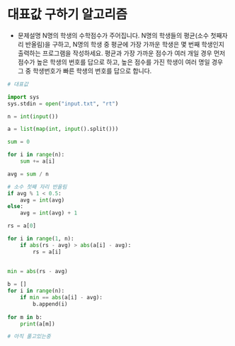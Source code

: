 # 대표값 구하기 알고리즘

- 문제설명
N명의 학생의 수학점수가 주어집니다. N명의 학생들의 평균(소수 첫째자리 반올림)을 구하고, N명의 학생 중 평균에 가장 가까운 학생은 몇 번째 학생인지 출력하는 프로그램을 작성하세요.
평균과 가장 가까운 점수가 여러 개일 경우 먼저 점수가 높은 학생의 번호를 답으로 하고, 높은 점수를 가진 학생이 여러 명일 경우 그 중 학생번호가 빠른 학생의 번호를 답으로 합니다.

```python
# 대표값

import sys
sys.stdin = open("input.txt", "rt")

n = int(input())

a = list(map(int, input().split()))

sum = 0

for i in range(n):
    sum += a[i]

avg = sum / n

# 소수 첫째 자리 반올림
if avg % 1 < 0.5:
    avg = int(avg)
else:
    avg = int(avg) + 1

rs = a[0]

for i in range(1, n):
    if abs(rs - avg) > abs(a[i] - avg):
        rs = a[i]
    
    
min = abs(rs - avg)

b = []
for i in range(n):
    if min == abs(a[i] - avg):
        b.append(i)
      
for m in b:
    print(a[m])

# 아직 풀고있는중 
```
